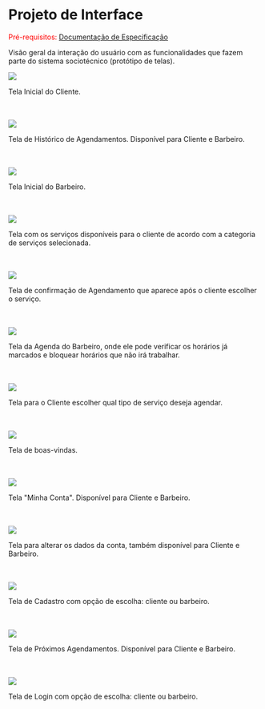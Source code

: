 
# Projeto de Interface

<span style="color:red">Pré-requisitos: <a href="03-Projeto de Interface.md"> Documentação de Especificação</a></span>

Visão geral da interação do usuário com as funcionalidades que fazem parte do sistema sociotécnico (protótipo de telas).

<img src="img/Tela/interface1.jpg" >
<p> Tela Inicial do Cliente. <p>
<br><br>


<img src="img/Tela/interface2.jpg" >
<p> Tela de Histórico de Agendamentos. Disponível para Cliente e Barbeiro. <p>
<br><br>

<img src="img/Tela/interface (3).jpg" >
<p> Tela Inicial do Barbeiro. <p>
<br><br>

<img src="img/Tela/interface (4).jpg" >
<p> Tela com os serviços disponíveis para o cliente de acordo com a categoria de serviços selecionada. <p>
<br><br>

<img src="img/Tela/interface (5).jpg" >
<p> Tela de confirmação de Agendamento que aparece após o cliente escolher o serviço. <p>
<br><br>

<img src="img/Tela/interface (7).jpg" >
<p> Tela da Agenda do Barbeiro, onde ele pode verificar os horários já marcados e bloquear horários que não irá trabalhar. <p>
<br><br>

<img src="img/Tela/interface (8).jpg" >
<p> Tela para o Cliente escolher qual tipo de serviço deseja agendar. <p>
<br><br>

<img src="img/Tela/interface (9).jpg" >
<p> Tela de boas-vindas. <p>
<br><br>

<img src="img/Tela/interface (10).jpg" >
<p> Tela "Minha Conta". Disponível para Cliente e Barbeiro. <p>
<br><br>

<img src="img/Tela/interface (11).jpg" >
<p> Tela para alterar os dados da conta, também disponível para Cliente e Barbeiro. <p>
<br><br>

<img src="img/Tela/interface (12).jpg" >
<p> Tela de Cadastro com opção de escolha: cliente ou barbeiro. <p>
<br><br>

<img src="img/Tela/interface (13).jpg" >
<p> Tela de Próximos Agendamentos. Disponível para Cliente e Barbeiro. <p>
<br><br>

<img src="img/Tela/interface (14).jpg" >
<p> Tela de Login com opção de escolha: cliente ou barbeiro.  <p>
